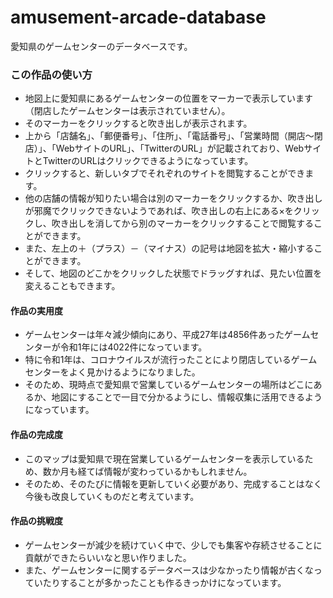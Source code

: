 # amusement-arcade-database
愛知県のゲームセンターのデータベースです。

### この作品の使い方
* 地図上に愛知県にあるゲームセンターの位置をマーカーで表示しています（閉店したゲームセンターは表示されていません）。
* そのマーカーをクリックすると吹き出しが表示されます。
* 上から「店舗名」、「郵便番号」、「住所」、「電話番号」、「営業時間（開店～閉店）」、「WebサイトのURL」、「TwitterのURL」が記載されており、WebサイトとTwitterのURLはクリックできるようになっています。
* クリックすると、新しいタブでそれぞれのサイトを閲覧することができます。
* 他の店舗の情報が知りたい場合は別のマーカーをクリックするか、吹き出しが邪魔でクリックできないようであれば、吹き出しの右上にある×をクリックし、吹き出しを消してから別のマーカーをクリックすることで閲覧することができます。
* また、左上の＋（プラス）－（マイナス）の記号は地図を拡大・縮小することができます。
* そして、地図のどこかをクリックした状態でドラッグすれば、見たい位置を変えることもできます。

#### 作品の実用度
* ゲームセンターは年々減少傾向にあり、平成27年は4856件あったゲームセンターが令和1年には4022件になっています。
* 特に令和1年は、コロナウイルスが流行ったことにより閉店しているゲームセンターをよく見かけるようになりました。
* そのため、現時点で愛知県で営業しているゲームセンターの場所はどこにあるか、地図にすることで一目で分かるようにし、情報収集に活用できるようになっています。

#### 作品の完成度
* このマップは愛知県で現在営業しているゲームセンターを表示しているため、数か月も経てば情報が変わっているかもしれません。
* そのため、そのたびに情報を更新していく必要があり、完成することはなく今後も改良していくものだと考えています。

#### 作品の挑戦度
* ゲームセンターが減少を続けていく中で、少しでも集客や存続させることに貢献ができたらいいなと思い作りました。
* また、ゲームセンターに関するデータベースは少なかったり情報が古くなっていたりすることが多かったことも作るきっかけになっています。
